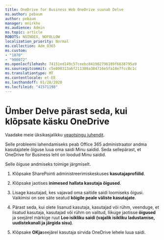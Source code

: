```yaml
---
title: OneDrive for Business Web OneDrive suunab Delve
ms.author: pebaum
author: pebaum
manager: mnirkhe
ms.audience: Admin
ms.topic: article
ROBOTS: NOINDEX, NOFOLLOW
localization_priority: Normal
ms.collection: Adm_O365
ms.custom:
- "1870"
- "900072"
ms.openlocfilehash: 74151ed149c57ceebc841902796189f6638795a9
ms.sourcegitcommit: c5e800313a6f211386a384716e5fa18e7fcc8c1c
ms.translationtype: MT
ms.contentlocale: et-EE
ms.lasthandoff: 01/28/2020
ms.locfileid: "41571198"
---
```

# <a name="redirected-to-delve-after-you-click-onedrive"></a>Ümber Delve pärast seda, kui klõpsate käsku OneDrive

Vaadake meie üksikasjalikku [veaotsingu juhendit](https://docs.microsoft.com/sharepoint/support/sites/troubleshooting-guide-for-sites-stopped-at-provisioning).

Selle probleemi lahendamiseks peab Office 365 administraator andma kasutajatele õiguse luua oma saidi Minu saidid. Seda sellepärast, et OneDrive for Business leht on loodud Minu saidid.

Selle õiguse andmiseks toimige järgmiselt.

1. Klõpsake SharePointi administreerimiskeskuses **kasutajaprofiilid**.

2. Klõpsake jaotises **inimesed** **hallata kasutaja õigused**.

3. Lisage kasutajad, kes vajavad oma saitide saidi loomiseks õigusi. Vaikimisi on see säte seatud **kõigile peale väliste kasutajate**.

4. Pärast seda, kui olete lisanud kasutaja, kasutajad või rühm, veenduge, et lisatud kasutaja, kasutajad või rühm on valitud, liikuge jaotisse **õigused** ja seejärel märkige ruut **Loo isikliku saidi (vajalik isikliku ladustamise, uudistekanali ja järgida sisu)**.

5. Klõpsake **OKja**seejärel kasutaja sirvida OneDrive lehele luua saidi.
